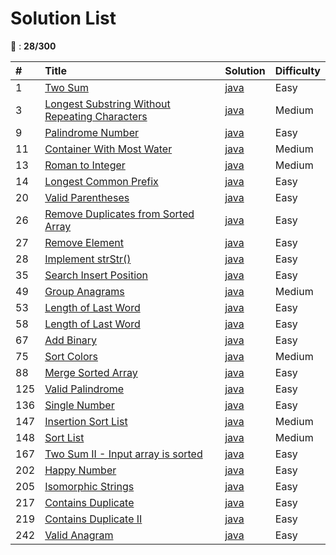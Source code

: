 # Solution List

:construction: : **28/300**

| #    | Title                                                          | Solution                         | Difficulty                       |
| :--- | :------------------------------------------------------------- | :------------------------------- | :------------------------------- |
| 1    | [Two Sum][leetcode-url_1] 		                                | [java][java_1]  | Easy
| 3    | [Longest Substring Without Repeating Characters][leetcode-url_3] | [java][java_3]                        | Medium
| 9   | [Palindrome Number ][leetcode-url_9]                     | [java][java_9]                       | Easy           
| 11   | [Container With Most Water ][leetcode-url_11]                     | [java][java_11]                       | Medium
| 13   | [Roman to Integer ][leetcode-url_13]                     | [java][java_13]                       | Medium
| 14   | [Longest Common Prefix ][leetcode-url_14]                     | [java][java_14]                       | Easy
| 20   | [Valid Parentheses   ][leetcode-url]                           | [java][java_20] | Easy
| 26   | [Remove Duplicates from Sorted Array ][leetcode-url]           | [java][java_26] | Easy
| 27   | [Remove Element ][leetcode-url]                                | [java][java_27] | Easy
| 28   | [Implement strStr()][leetcode-url_28]                          | [java][java_28] | Easy
| 35   | [Search Insert Position ][leetcode-url]                        | [java][java_35] | Easy
| 49   | [Group Anagrams ][leetcode-url]                                | [java][java_49] | Medium
| 53   | [Length of Last Word][leetcode-url_53]                         | [java][java_53] | Easy
| 58   | [Length of Last Word][leetcode-url_58]                         | [java][java_58] | Easy
| 67   | [Add Binary][leetcode-url_67]                                  | [java][java_67] | Easy
| 75   | [Sort Colors ][leetcode-url]                                   | [java][java_75] | Medium
| 88   | [Merge Sorted Array ][leetcode-url]                            | [java][java_88] | Easy
| 125  | [Valid Palindrome ][leetcode-url_125]                          | [java][java_125] | Easy
| 136  | [Single Number ][leetcode-url]                                  | [java][java_136] | Easy
| 147  | [Insertion Sort List   ][leetcode-url]                         | [java][java_147] | Medium
| 148  | [Sort List  ][leetcode-url]                                    | [java][java_148] | Medium
| 167  | [Two Sum II - Input array is sorted   ][leetcode-url]          | [java][java_167]  | Easy
| 202  | [Happy Number    ][leetcode-url]                               | [java][java_202]  | Easy
| 205  | [Isomorphic Strings ][leetcode-url]                            | [java][java_205]  | Easy
| 217  | [Contains Duplicate][leetcode-url]                             | [java][java_217]  | Easy
| 219  | [Contains Duplicate II ][leetcode-url]                         | [java][java_219]  | Easy
| 242  | [Valid Anagram ][leetcode-url]                                 | [java][java_242]  | Easy

[leetcode-url]: https://leetcode.com/problemset/all/
[java_1]: https://github.com/linj2n/LeetCode/tree/master/java/src/main/java/_1
[leetcode-url_1]: https://leetcode.com/problems/two-sum/description/
[java_3]: https://github.com/linj2n/LeetCode/tree/master/java/src/main/java/_3
[leetcode-url_3]: https://leetcode.com/problems/longest-substring-without-repeating-characters/
[java_9]: https://github.com/linj2n/LeetCode/tree/master/java/src/main/java/_9
[leetcode-url_9]: https://leetcode.com/problems/palindrome-number/description/
[Java_11]: https://github.com/linj2n/LeetCode/tree/master/java/src/main/java/_11
[leetcode-url_11]: https://leetcode.com/problems/container-with-most-water/
[Java_13]: https://github.com/linj2n/LeetCode/tree/master/java/src/main/java/_13
[leetcode-url_13]: https://leetcode.com/problems/roman-to-integer/
[Java_14]: https://github.com/linj2n/LeetCode/tree/master/java/src/main/java/_14
[leetcode-url_14]: https://leetcode.com/problems/longest-common-prefix/
[Java_20]: https://github.com/linj2n/LeetCode/tree/master/java/src/main/java/_20
[Java_26]: https://github.com/linj2n/LeetCode/tree/master/java/src/main/java/_26
[java_27]: https://github.com/linj2n/LeetCode/tree/master/java/src/main/java/_27
[java_28]: https://github.com/linj2n/LeetCode/tree/master/java/src/main/java/_27
[leetcode-url_28]: https://leetcode.com/problems/implement-strstr/description/
[java_35]: https://github.com/linj2n/LeetCode/tree/master/java/src/main/java/_35
[leetcode-url_35]: https://leetcode.com/problems/search-insert-position/description/
[java_49]: https://github.com/linj2n/LeetCode/tree/master/java/src/main/java/_49
[java_53]: https://github.com/linj2n/LeetCode/tree/master/java/src/main/java/_53
[leetcode-url_53]: https://leetcode.com/problems/maximum-subarray/description/
[java_58]: https://github.com/linj2n/LeetCode/tree/master/java/src/main/java/_58
[leetcode-url_58]: https://leetcode.com/problems/search-insert-position/description/
[java_67]: https://github.com/linj2n/LeetCode/tree/master/java/src/main/java/_67
[leetcode-url_67]: https://leetcode.com/problems/add-binary/description/
[java_75]: https://github.com/linj2n/LeetCode/tree/master/java/src/main/java/_75
[java_88]: https://github.com/linj2n/LeetCode/tree/master/java/src/main/java/_88
[java_125]: https://github.com/linj2n/LeetCode/tree/master/java/src/main/java/_125
[leetcode-url_125]: https://leetcode.com/problems/valid-palindrome/
[java_136]: https://github.com/linj2n/LeetCode/tree/master/java/src/main/java/_136
[java_147]: https://github.com/linj2n/LeetCode/tree/master/java/src/main/java/_147
[java_148]: https://github.com/linj2n/LeetCode/tree/master/java/src/main/java/_148
[java_167]: https://github.com/linj2n/LeetCode/tree/master/java/src/main/java/_167
[java_202]: https://github.com/linj2n/LeetCode/tree/master/java/src/main/java/_202
[java_205]: https://github.com/linj2n/LeetCode/tree/master/java/src/main/java/_205
[java_217]: https://github.com/linj2n/LeetCode/tree/master/java/src/main/java/_217
[java_219]: https://github.com/linj2n/LeetCode/tree/master/java/src/main/java/_219
[java_242]: https://github.com/linj2n/LeetCode/tree/master/java/src/main/java/_242
